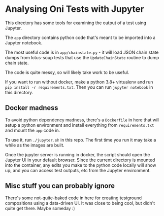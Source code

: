 # Analysing Oni Tests with Jupyter

This directory has some tools for examining the output of a test using Jupyter.

The `app` directory contains python code that's meant to be imported into a Jupyter notebook.

The most useful code is in `app/chainstate.py` - it will load JSON chain state dumps from lotus-soup tests
that use the `UpdateChainState` routine to dump chain state.

The code is quite messy, so will likely take work to be useful.

If you want to run without docker, make a python 3.8+ virtualenv and run `pip install -r requirements.txt`.
Then you can run `jupyter notebook` in this directory.

## Docker madness

To avoid python dependency madness, there's a `Dockerfile` in here that will setup a python environment
and install everything from `requirements.txt` and mount the `app` code in.

To use it, run `./jupyter.sh` in this repo. The first time you run it may take a while as the images are built.

Once the jupyter server is running in docker, the script should open the Jupyter UI in your default browser.
Since the current directory is mounted into the container, any edits you make to the python code locally will
show up, and you can access test outputs, etc from the Jupyter environment.

## Misc stuff you can probably ignore

There's some not-quite-baked code in here for creating testground compositions using a data-driven UI. It was
close to being cool, but didn't quite get there. Maybe someday :)
